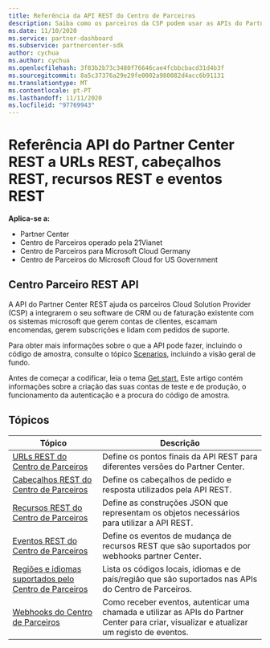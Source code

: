 ```yaml
---
title: Referência da API REST do Centro de Parceiros
description: Saiba como os parceiros da CSP podem usar as APIs do Partner Center REST para integrar o seu CRM e software de faturação com os sistemas da Microsoft para gerir melhor as contas dos clientes.
ms.date: 11/10/2020
ms.service: partner-dashboard
ms.subservice: partnercenter-sdk
author: cychua
ms.author: cychua
ms.openlocfilehash: 3f83b2b73c3480f76646cae4fcbbcbacd31d4b3f
ms.sourcegitcommit: 8a5c37376a29e29fe0002a980082d4acc6b91131
ms.translationtype: MT
ms.contentlocale: pt-PT
ms.lasthandoff: 11/11/2020
ms.locfileid: "97769943"
---
```

# <a name="partner-center-rest-api-reference-to-rest-urls-rest-headers-rest-resources-and-rest-events"></a>Referência API do Partner Center REST a URLs REST, cabeçalhos REST, recursos REST e eventos REST

**Aplica-se a:**

- Partner Center
- Centro de Parceiros operado pela 21Vianet
- Centro de Parceiros para Microsoft Cloud Germany
- Centro de Parceiros do Microsoft Cloud for US Government

## <a name="partner-center-rest-api"></a>Centro Parceiro REST API

A API do Partner Center REST ajuda os parceiros Cloud Solution Provider (CSP) a integrarem o seu software de CRM ou de faturação existente com os sistemas microsoft que gerem contas de clientes, escamam encomendas, gerem subscrições e lidam com pedidos de suporte.

Para obter mais informações sobre o que a API pode fazer, incluindo o código de amostra, consulte o tópico [Scenarios,](scenarios.md) incluindo a visão geral de fundo.

Antes de começar a codificar, leia o tema [Get start.](get-started.md) Este artigo contém informações sobre a criação das suas contas de teste e de produção, o funcionamento da autenticação e a procura do código de amostra.

## <a name="topics"></a>Tópicos

| Tópico | Descrição |
| ----- | ----------- |
| [URLs REST do Centro de Parceiros](partner-center-rest-urls.md) | Define os pontos finais da API REST para diferentes versões do Partner Center. |
| [Cabeçalhos REST do Centro de Parceiros](headers.md) | Define os cabeçalhos de pedido e resposta utilizados pela API REST. |
| [Recursos REST do Centro de Parceiros](partner-center-rest-resources.md) | Define as construções JSON que representam os objetos necessários para utilizar a API REST. |
| [Eventos REST do Centro de Parceiros](partner-center-webhook-events.md) | Define os eventos de mudança de recursos REST que são suportados por webhooks partner Center. |
| [Regiões e idiomas suportados pelo Centro de Parceiros](partner-center-supported-languages-and-locales.md) | Lista os códigos locais, idiomas e de país/região que são suportados nas APIs do Centro de Parceiros. |
| [Webhooks do Centro de Parceiros](partner-center-webhooks.md) | Como receber eventos, autenticar uma chamada e utilizar as APIs do Partner Center para criar, visualizar e atualizar um registo de eventos. |